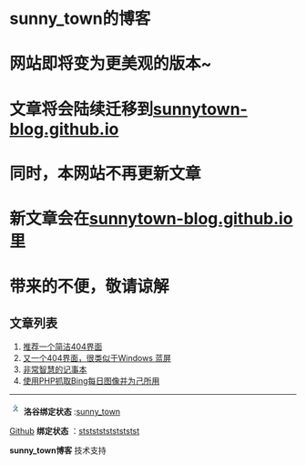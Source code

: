 # sunny_town的博客
# 网站即将变为更美观的版本~
# 文章将会陆续迁移到[sunnytown-blog.github.io](https://sunnytown-blog.github.io)
# 同时，本网站不再更新文章
# 新文章会在[sunnytown-blog.github.io](https://sunnytown-blog.github.io)里
# 带来的不便，敬请谅解
## 文章列表
1. [推荐一个简洁404界面](https://ststststststststst.github.io/word/1/)
2. [又一个404界面，很类似于Windows 蓝屏](https://ststststststststst.github.io/word/2/)
3. [非常智慧的记事本](https://ststststststststst.github.io/word/3/)
4. [使用PHP抓取Bing每日图像并为己所用](https://ststststststststst.github.io/word/4/)

---
[![](/luogu-logo.jpg)](https://www.luogu.com.cn/) **洛谷绑定状态** :[sunny_town](https://www.luogu.com.cn/user/1240580) 

 [Github](https://github.com/ststststststststst/) **绑定状态** ：[ststststststststst](https://github.com/ststststststststst/)

**sunny_town博客** 技术支持
